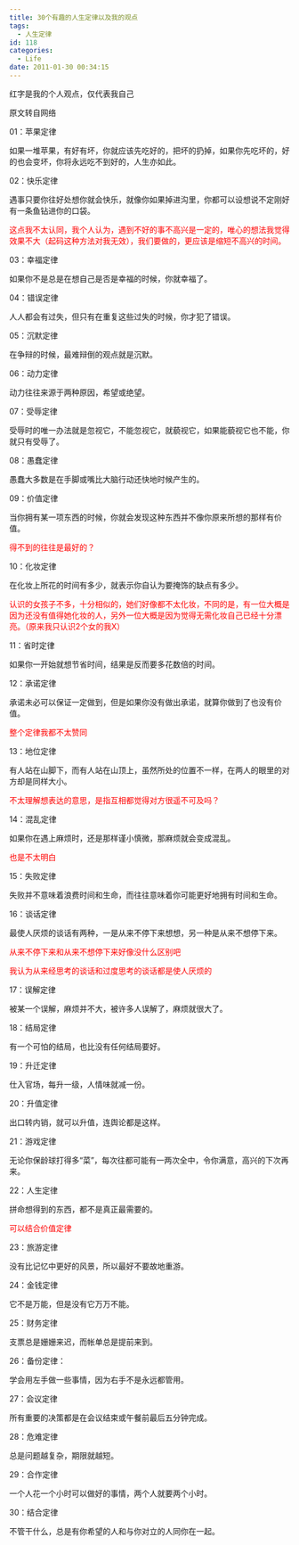 ```yaml
---
title: 30个有趣的人生定律以及我的观点
tags:
  - 人生定律
id: 118
categories:
  - Life
date: 2011-01-30 00:34:15
---
```


红字是我的个人观点，仅代表我自己

原文转自网络

01：苹果定律

如果一堆苹果，有好有坏，你就应该先吃好的，把坏的扔掉，如果你先吃坏的，好的也会变坏，你将永远吃不到好的，人生亦如此。

02：快乐定律

遇事只要你往好处想你就会快乐，就像你如果掉进沟里，你都可以设想说不定刚好有一条鱼钻进你的口袋。

<font color="#ff0000">这点我不太认同，我个人认为，遇到不好的事不高兴是一定的，唯心的想法我觉得效果不大（起码这种方法对我无效），我们要做的，更应该是缩短不高兴的时间。</font>

03：幸福定律

如果你不是总是在想自己是否是幸福的时候，你就幸福了。

04：错误定律

人人都会有过失，但只有在重复这些过失的时候，你才犯了错误。

05：沉默定律

在争辩的时候，最难辩倒的观点就是沉默。

06：动力定律

动力往往来源于两种原因，希望或绝望。

07：受辱定律

受辱时的唯一办法就是忽视它，不能忽视它，就藐视它，如果能藐视它也不能，你就只有受辱了。

08：愚蠢定律

愚蠢大多数是在手脚或嘴比大脑行动还快地时候产生的。

09：价值定律

当你拥有某一项东西的时候，你就会发现这种东西并不像你原来所想的那样有价值。

<font color="#ff0000">得不到的往往是最好的？</font>

10：化妆定律

在化妆上所花的时间有多少，就表示你自认为要掩饰的缺点有多少。

<font color="#ff0000">认识的女孩子不多，十分相似的，她们好像都不太化妆，不同的是，有一位大概是因为还没有值得她化妆的人，另外一位大概是因为觉得无需化妆自己已经十分漂亮。（原来我只认识2个女的我X）</font>

11：省时定律

如果你一开始就想节省时间，结果是反而要多花数倍的时间。

12：承诺定律

承诺未必可以保证一定做到，但是如果你没有做出承诺，就算你做到了也没有价值。

<font color="#ff0000">整个定律我都不太赞同</font>

13：地位定律

有人站在山脚下，而有人站在山顶上，虽然所处的位置不一样，在两人的眼里的对方却是同样大小。

<font color="#ff0000">不太理解想表达的意思，是指互相都觉得对方很遥不可及吗？</font>

14：混乱定律

如果你在遇上麻烦时，还是那样谨小慎微，那麻烦就会变成混乱。

<font color="#ff0000">也是不太明白</font>

15：失败定律

失败并不意味着浪费时间和生命，而往往意味着你可能更好地拥有时间和生命。

16：谈话定律

最使人厌烦的谈话有两种，一是从来不停下来想想，另一种是从来不想停下来。

<font color="#ff0000">从来不停下来和从来不想停下来好像没什么区别吧</font>

<font color="#ff0000">我认为从来经思考的谈话和过度思考的谈话都是使人厌烦的</font>

17：误解定律

被某一个误解，麻烦并不大，被许多人误解了，麻烦就很大了。

18：结局定律

有一个可怕的结局，也比没有任何结局要好。

19：升迁定律

仕入官场，每升一级，人情味就减一份。

20：升值定律

出口转内销，就可以升值，连舆论都是这样。

21：游戏定律

无论你保龄球打得多“菜”，每次往都可能有一两次全中，令你满意，高兴的下次再来。

22：人生定律

拼命想得到的东西，都不是真正最需要的。

<font color="#ff0000">可以结合价值定律</font>

23：旅游定律

没有比记忆中更好的风景，所以最好不要故地重游。

24：金钱定律

它不是万能，但是没有它万万不能。

25：财务定律

支票总是姗姗来迟，而帐单总是提前来到。

26：备份定律：

学会用左手做一些事情，因为右手不是永远都管用。

27：会议定律

所有重要的决策都是在会议结束或午餐前最后五分钟完成。

28：危难定律

总是问题越复杂，期限就越短。

29：合作定律

一个人花一个小时可以做好的事情，两个人就要两个小时。

30：结合定律

不管干什么，总是有你希望的人和与你对立的人同你在一起。
